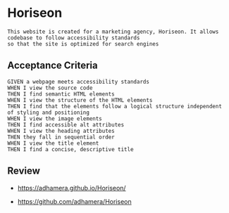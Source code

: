 # Horiseon

```
This website is created for a marketing agency, Horiseon. It allows codebase to follow accessibility standards
so that the site is optimized for search engines
```

## Acceptance Criteria

```
GIVEN a webpage meets accessibility standards
WHEN I view the source code
THEN I find semantic HTML elements
WHEN I view the structure of the HTML elements
THEN I find that the elements follow a logical structure independent of styling and positioning
WHEN I view the image elements
THEN I find accessible alt attributes
WHEN I view the heading attributes
THEN they fall in sequential order
WHEN I view the title element
THEN I find a concise, descriptive title
```

## Review

* https://adhamera.github.io/Horiseon/

* https://github.com/adhamera/Horiseon

